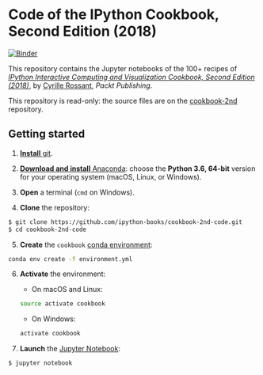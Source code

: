 # Code of the IPython Cookbook, Second Edition (2018)

[![Binder](https://mybinder.org/badge.svg)](https://mybinder.org/v2/gh/ipython-books/cookbook-2nd-code/master)

This repository contains the Jupyter notebooks of the 100+ recipes of [*IPython Interactive Computing and Visualization Cookbook, Second Edition (2018)*](https://www.packtpub.com/big-data-and-business-intelligence/ipython-interactive-computing-and-visualization-cookbook-second-e), by [Cyrille Rossant](http://cyrille.rossant.net), *Packt Publishing*.

This repository is read-only: the source files are on the [cookbook-2nd](https://github.com/ipython-books/cookbook-2nd) repository.

## Getting started

1. [**Install** git](https://git-scm.com/downloads).

2. [**Download and install** Anaconda](https://www.anaconda.com/download/): choose the **Python 3.6, 64-bit** version for your operating system (macOS, Linux, or Windows).

3. **Open** a terminal (`cmd` on Windows).

4. **Clone** the repository:

```bash
$ git clone https://github.com/ipython-books/cookbook-2nd-code.git
$ cd cookbook-2nd-code
```

5. **Create** the `cookbook` [conda environment](https://conda.io/docs/user-guide/tasks/manage-environments.html#creating-an-environment-from-an-environment-yml-file):

```bash
conda env create -f environment.yml
```

6. **Activate** the environment:

    * On macOS and Linux:

    ```bash
    source activate cookbook
    ```

    * On Windows:

    ```bash
    activate cookbook
    ```

7. **Launch** the [Jupyter Notebook](http://jupyter.org/install.html):

```bash
$ jupyter notebook
```
